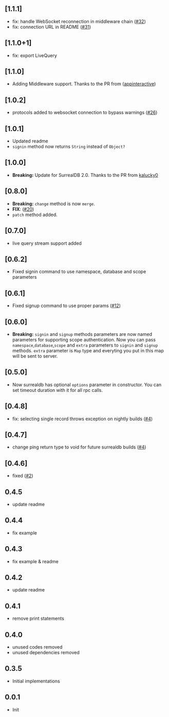 ## [1.1.1]
- fix: handle WebSocket reconnection in middleware chain ([#32](https://github.com/duhanbalci/surrealdb_flutter/pull/32))
- fix: connection URL in README ([#31](https://github.com/duhanbalci/surrealdb_flutter/pull/31))

## [1.1.0+1]

- fix: export LiveQuery

## [1.1.0]

- Adding Middleware support. Thanks to the PR from ([appinteractive](https://github.com/appinteractive))

## [1.0.2]

- protocols added to websocket connection to bypass warnings ([#26](https://github.com/duhanbalci/surrealdb_flutter/issues/26))

## [1.0.1]

- Updated readme
- `signin` method now returns `String` instead of `Object?`

## [1.0.0]

- **Breaking:** Update for SurrealDB 2.0. Thanks to the PR from [kalucky0](https://github.com/kalucky0)

## [0.8.0]

- **Breaking:** `change` method is now `merge`.
- **FIX**: ([#20](https://github.com/duhanbalci/surrealdb_flutter/issues/20))
- `patch` method added.

## [0.7.0]

- live query stream support added

## [0.6.2]

- Fixed signin command to use namespace, database and scope parameters

## [0.6.1]

- Fixed signup command to use proper params ([#12](https://github.com/duhanbalci/surrealdb_flutter/pull/12))

## [0.6.0]

- **Breaking:** `signin` and `signup` methods parameters are now named parameters for supporting scope authentication. Now you can pass `namespace`,`database`,`scope` and `extra` parameters to `signin` and `signup` methods. `extra` parameter is `Map` type and everyting you put in this map will be sent to server.

## [0.5.0]

- Now surrealdb has optional `options` parameter in constructor. You can set timeout duration with it for all rpc calls.

## [0.4.8]

- fix: selecting single record throws exception on nightly builds ([#4](https://github.com/duhanbalci/surrealdb_flutter/pull/6))

## [0.4.7]

- change ping return type to void for future surrealdb builds ([#4](https://github.com/duhanbalci/surrealdb_flutter/pull/4))

## [0.4.6]

- fixed ([#2](https://github.com/duhanbalci/surrealdb_flutter/pull/2))

## 0.4.5

- update readme

## 0.4.4

- fix example

## 0.4.3

- fix example & readme

## 0.4.2

- update readme

## 0.4.1

- remove print statements

## 0.4.0

- unused codes removed
- unused dependencies removed

## 0.3.5

- Initial implementations

## 0.0.1

- Init
